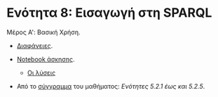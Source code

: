 # Ενότητα 8: Εισαγωγή στη SPARQL

Μέρος Α': Βασική Χρήση.

* [Διαφάνειες](https://github.com/mixstef/pms-swp-2016/blob/master/unit8/unit8.pdf).

* [Notebook άσκησης](https://github.com/mixstef/pms-swp-2016/blob/master/unit8/sparql1.ipynb).

	* [Οι λύσεις](https://gist.github.com/mixstef/983ca589edac97a7676ee861285546f7)

* Από το [σύγγραμμα](http://hdl.handle.net/11419/1338) του μαθήματος: *Ενότητες 5.2.1 έως και 5.2.5*.

